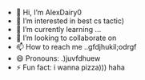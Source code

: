 - 👋 Hi, I’m AlexDairy0
- 👀 I’m interested in best cs tactic)
- 🌱 I’m currently learning ...
- 💞️ I’m looking to collaborate on 
- 📫 How to reach me ..gfdjhukil;odrgf
- 😄 Pronouns: .)juvfdhuew
- ⚡ Fun fact: i wanna pizza))) haha
<!---
AlexDairy0/AlexDairy0 is a ✨ special ✨ repository because its `README.md` (this file) appears on your GitHub profile.
You can click the Preview link to take a look at your changes.
--->
